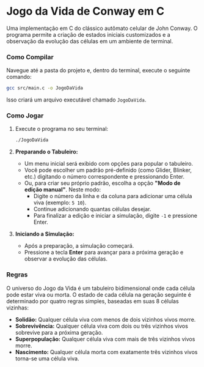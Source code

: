 # Jogo da Vida de Conway em C

Uma implementação em C do clássico autômato celular de John Conway. O programa permite a criação de estados iniciais customizados e a observação da evolução das células em um ambiente de terminal.

### Como Compilar

Navegue até a pasta do projeto e, dentro do terminal, execute o seguinte comando:
```sh
gcc src/main.c -o JogoDaVida
```
Isso criará um arquivo executável chamado `JogoDaVida`.

### Como Jogar

1.  Execute o programa no seu terminal:
    ```sh
    ./JogoDaVida
    ```

2.  **Preparando o Tabuleiro:**
    - Um menu inicial será exibido com opções para popular o tabuleiro.
    - Você pode escolher um padrão pré-definido (como Glider, Blinker, etc.) digitando o número correspondente e pressionando Enter.
    - Ou, para criar seu próprio padrão, escolha a opção **"Modo de edição manual"**. Neste modo:
      - Digite o número da linha e da coluna para adicionar uma célula viva (exemplo: `5 10`).
      - Continue adicionando quantas células desejar.
      - Para finalizar a edição e iniciar a simulação, digite `-1` e pressione Enter.

3.  **Iniciando a Simulação:**
    - Após a preparação, a simulação começará.
    - Pressione a tecla **Enter** para avançar para a próxima geração e observar a evolução das células.

### Regras

O universo do Jogo da Vida é um tabuleiro bidimensional onde cada célula pode estar viva ou morta. O estado de cada célula na geração seguinte é determinado por quatro regras simples, baseadas em suas 8 células vizinhas:

- **Solidão:** Qualquer célula viva com menos de dois vizinhos vivos morre.
- **Sobrevivência:** Qualquer célula viva com dois ou três vizinhos vivos sobrevive para a próxima geração.
- **Superpopulação:** Qualquer célula viva com mais de três vizinhos vivos morre.
- **Nascimento:** Qualquer célula morta com exatamente três vizinhos vivos torna-se uma célula viva.